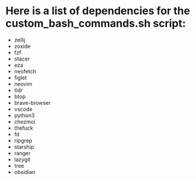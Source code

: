 # Here is a list of dependencies for the custom_bash_commands.sh script:

* zellij
* zoxide
* fzf
* stacer
* eza
* neofetch
* figlet
* neovim
* tldr
* btop
* brave-browser
* vscode
* python3
* chezmoi
* thefuck
* fd
* ripgrep
* starship
* ranger
* lazygit
* tree
* obsidian
